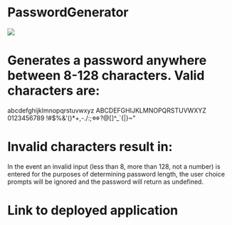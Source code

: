 # PasswordGenerator

<img src="https://i.imgur.com/U6IzmQA.png">

# Generates a password anywhere between 8-128 characters. Valid characters are:
 abcdefghijklmnopqrstuvwxyz
 ABCDEFGHIJKLMNOPQRSTUVWXYZ
 0123456789
 !#$%&'()*+,-./:;<=>?@[]^_`{|}~"

# Invalid characters result in: 
In the event an invalid input (less than 8, more than 128, not a number) is entered for the purposes of determining password length, the user choice prompts will be ignored and the password will return as undefined.

# Link to deployed application
<a href=""></a>